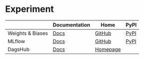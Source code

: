 Experiment
===

|                  | Documentation                                     | Home                                       | PyPI                                     |
| ---------------- | ------------------------------------------------- | ------------------------------------------ | ---------------------------------------- |
| Weights & Biases | [Docs](https://wandb.ai/site)                     | [GitHub](https://github.com/wandb/wandb)   | [PyPI](https://pypi.org/project/wandb/)  |
| MLflow           | [Docs](https://mlflow.org/docs/latest/index.html) | [GitHub](https://github.com/mlflow/mlflow) | [PyPI](https://pypi.org/project/mlflow/) |
| DagsHub          | [Docs](https://dagshub.com/docs/)                 | [Homepage](https://dagshub.com/)           |                                          |
